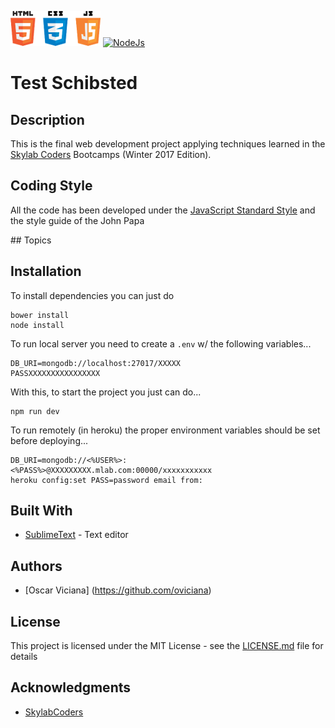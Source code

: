 [![HTML5, CSS3 and JS](https://github.com/Iggy-Codes/logo-images/blob/master/logos/html5-css3-js.png)](https://www.w3.org/)
[![NodeJs](https://encrypted-tbn1.gstatic.com/images?q=tbn:ANd9GcSxcvI2vvtITqK5Xz-QGiUi7kb9bWjlkE-kOQV-lwbXg1NrJo2A)](https://nodejs.org/)


# Test Schibsted

## Description

This is the final web development project applying techniques learned in the [Skylab Coders](http://www.skylabcoders.com/en/) Bootcamps (Winter 2017 Edition).




## Coding Style

All the code has been developed under the [JavaScript Standard Style](http://standardjs.com/) and the style guide of the John Papa

## Topics

## Installation 

To install dependencies you can just do

```
bower install
node install
```


To run local server you need to create a `.env` w/ the following variables...

    DB_URI=mongodb://localhost:27017/XXXXX
    PASSXXXXXXXXXXXXXXXX

With this, to start the project you just can do... 

    npm run dev

To run remotely (in heroku) the proper environment variables should be set before deploying...

    DB_URI=mongodb://<%USER%>:<%PASS%>@XXXXXXXXX.mlab.com:00000/xxxxxxxxxxx
    heroku config:set PASS=password email from:


## Built With

* [SublimeText](http://https://www.sublimetext.com/) - Text editor

## Authors

* [Oscar Viciana] (https://github.com/oviciana)

## License

This project is licensed under the MIT License - see the [LICENSE.md](LICENSE.md) file for details

## Acknowledgments

* [SkylabCoders](https://github.com/SkylabCoders)

